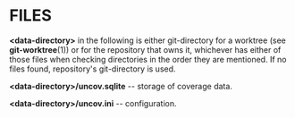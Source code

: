 FILES
=====

**\<data-directory\>** in the following is either git-directory for a worktree
(see **git-worktree**(1)) or for the repository that owns it, whichever has
either of those files when checking directories in the order they are mentioned.
If no files found, repository's git-directory is used.

**\<data-directory\>/uncov.sqlite** -- storage of coverage data.

**\<data-directory\>/uncov.ini** -- configuration.
